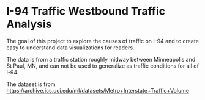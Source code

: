 # I-94 Traffic Westbound Traffic Analysis

The goal of this project to explore the causes of traffic on I-94 and to create easy to understand data visualizations for readers.

The data is from a traffic station roughly midway between Minneapolis and St Paul, MN, and can not be used to generalize as traffic conditions for all of I-94.

The dataset is from https://archive.ics.uci.edu/ml/datasets/Metro+Interstate+Traffic+Volume
